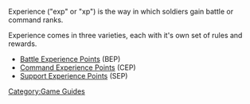 Experience ("exp" or "xp") is the way in which soldiers gain battle or
command ranks.

Experience comes in three varieties, each with it's own set of rules and
rewards.

- [Battle Experience Points](/Battle_Experience_Points "wikilink")
  (BEP)
- [Command Experience Points](/Command_Experience_Points "wikilink")
  (CEP)
- [Support Experience Points](/Support_Experience_Points "wikilink")
  (SEP)

[Category:Game Guides](/Category:Game_Guides "wikilink")
